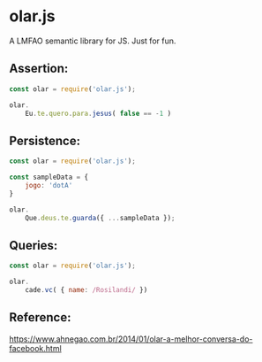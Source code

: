 # olar.js
A LMFAO semantic library for JS. Just for fun.

## Assertion:

```js
const olar = require('olar.js');

olar.
    Eu.te.quero.para.jesus( false == -1 )
```


## Persistence:

```js
const olar = require('olar.js');

const sampleData = {
    jogo: 'dotA'
}

olar.
    Que.deus.te.guarda({ ...sampleData });

```

## Queries:

```js
const olar = require('olar.js');

olar.
    cade.vc( { name: /Rosilandi/ })

```

## Reference:

https://www.ahnegao.com.br/2014/01/olar-a-melhor-conversa-do-facebook.html
